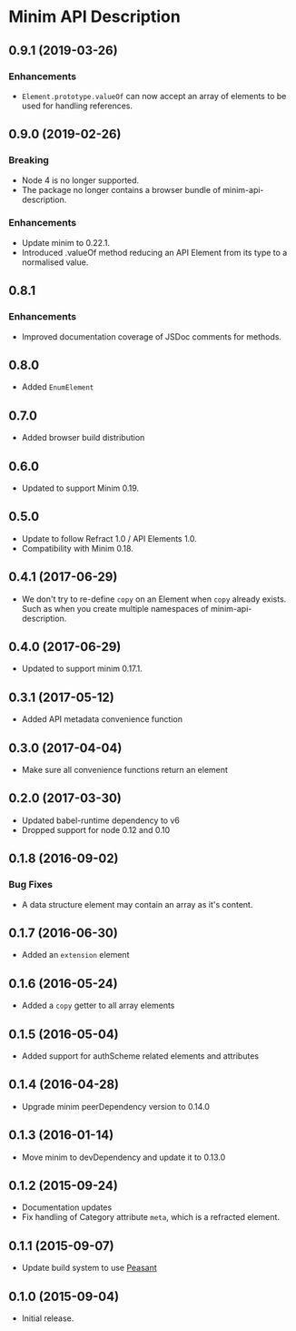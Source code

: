 # Minim API Description

## 0.9.1 (2019-03-26)

### Enhancements

- `Element.prototype.valueOf` can now accept an array of elements to be used
  for handling references.

## 0.9.0 (2019-02-26)

### Breaking

- Node 4 is no longer supported.
- The package no longer contains a browser bundle of minim-api-description.

### Enhancements

- Update minim to 0.22.1.
- Introduced .valueOf method reducing an API Element from its type to a normalised value.

## 0.8.1

### Enhancements

- Improved documentation coverage of JSDoc comments for methods.

## 0.8.0

- Added `EnumElement`

## 0.7.0

- Added browser build distribution

## 0.6.0

- Updated to support Minim 0.19.

## 0.5.0

- Update to follow Refract 1.0 / API Elements 1.0.
- Compatibility with Minim 0.18.

## 0.4.1 (2017-06-29)

- We don't try to re-define `copy` on an Element when `copy` already exists.
  Such as when you create multiple namespaces of minim-api-description.

## 0.4.0 (2017-06-29)

- Updated to support minim 0.17.1.

## 0.3.1 (2017-05-12)

- Added API metadata convenience function

## 0.3.0 (2017-04-04)

- Make sure all convenience functions return an element

## 0.2.0 (2017-03-30)

- Updated babel-runtime dependency to v6
- Dropped support for node 0.12 and 0.10

## 0.1.8 (2016-09-02)

### Bug Fixes

- A data structure element may contain an array as it's content.

## 0.1.7 (2016-06-30)

- Added an `extension` element

## 0.1.6 (2016-05-24)

- Added a `copy` getter to all array elements

## 0.1.5 (2016-05-04)

- Added support for authScheme related elements and attributes

## 0.1.4 (2016-04-28)

- Upgrade minim peerDependency version to 0.14.0

## 0.1.3 (2016-01-14)

- Move minim to devDependency and update it to 0.13.0

## 0.1.2 (2015-09-24)

- Documentation updates
- Fix handling of Category attribute `meta`, which is a refracted element.

## 0.1.1 (2015-09-07)

- Update build system to use [Peasant](https://github.com/danielgtaylor/peasant)

## 0.1.0 (2015-09-04)

- Initial release.
